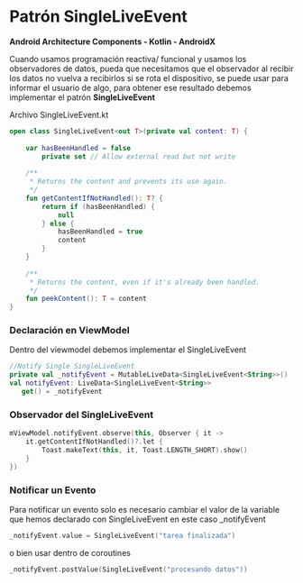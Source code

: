 # Patrón SingleLiveEvent

**Android Architecture Components - Kotlin - AndroidX**

Cuando usamos programación reactiva/ funcional y usamos los observadores de datos, pueda que necesitamos que el observador al recibir los datos no vuelva a recibirlos si se rota el dispositivo, se puede usar para informar el usuario de algo, para obtener ese resultado debemos implementar el patrón **SingleLiveEvent**

Archivo SingleLiveEvent.kt
```kotlin
open class SingleLiveEvent<out T>(private val content: T) {
 
    var hasBeenHandled = false
        private set // Allow external read but not write
 
    /**
     * Returns the content and prevents its use again.
     */
    fun getContentIfNotHandled(): T? {
        return if (hasBeenHandled) {
            null
        } else {
            hasBeenHandled = true
            content
        }
    }
 
    /**
     * Returns the content, even if it's already been handled.
     */
    fun peekContent(): T = content
}
```

### Declaración en ViewModel 
Dentro del viewmodel debemos implementar el SingleLiveEvent

```kotlin
//Notify Single SingleLiveEvent
private val _notifyEvent = MutableLiveData<SingleLiveEvent<String>>()
val notifyEvent: LiveData<SingleLiveEvent<String>>
   get() = _notifyEvent
```

### Observador del SingleLiveEvent
```kotlin
mViewModel.notifyEvent.observe(this, Observer { it ->
    it.getContentIfNotHandled()?.let {
        Toast.makeText(this, it, Toast.LENGTH_SHORT).show()
    }
})
```

### Notificar un Evento
Para notificar un evento solo es necesario cambiar el valor de la variable que hemos declarado con SingleLiveEvent en este caso _notifyEvent
```kotlin
_notifyEvent.value = SingleLiveEvent("tarea finalizada")
```
o bien usar dentro de coroutines
```kotlin
_notifyEvent.postValue(SingleLiveEvent("procesando datos"))
```
